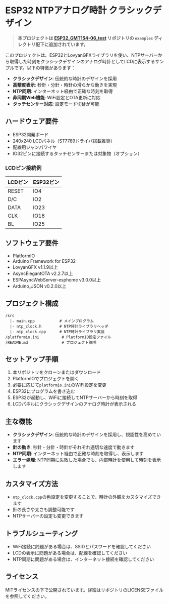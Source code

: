 # ESP32 NTPアナログ時計 クラシックデザイン

> **本プロジェクトは [ESP32_GMT154-06_test](https://github.com/tomorrow56/ESP32_GMT154-06_test) リポジトリの `examples` ディレクトリ配下に追加されています。**

このプロジェクトは、ESP32とLovyanGFXライブラリを使い、NTPサーバーから取得した時刻をクラシックデザインのアナログ時計としてLCDに表示するサンプルです。以下の特徴があります：

- **クラシックデザイン**: 伝統的な時計のデザインを採用
- **高精度表示**: 秒針・分針・時針の滑らかな動きを実現
- **NTP同期**: インターネット経由で正確な時刻を取得
- **非同期Web機能**: WiFi設定とOTA更新に対応
- **タッチセンサー対応**: 設定モード切替が可能

## ハードウェア要件
- ESP32開発ボード
- 240x240 LCDパネル（ST7789ドライバ搭載推奨）
- 配線用ジャンパワイヤ
- IO32ピンに接続するタッチセンサーまたは対象物（オプション）

### LCDピン接続例
| LCDピン | ESP32ピン |
|---------|-----------|
| RESET   | IO4       |
| D/C     | IO2       |
| DATA    | IO23      |
| CLK     | IO18      |
| BL      | IO25      |

## ソフトウェア要件
- PlatformIO
- Arduino Framework for ESP32
- LovyanGFX v1.1.9以上
- AsyncElegantOTA v2.2.7以上
- ESPAsyncWebServer-esphome v3.0.0以上
- Arduino_JSON v0.2.0以上

## プロジェクト構成

```
/src
  |- main.cpp           # メインプログラム
  |- ntp_clock.h        # NTP時計ライブラリヘッダ
  |- ntp_clock.cpp      # NTP時計ライブラリ実装
/platformio.ini          # PlatformIO設定ファイル
/README.md               # プロジェクト説明
```

## セットアップ手順
1. 本リポジトリをクローンまたはダウンロード
2. PlatformIOでプロジェクトを開く
3. 必要に応じて`platformio.ini`のWiFi設定を変更
4. ESP32にプログラムを書き込む
5. ESP32が起動し、WiFiに接続してNTPサーバーから時刻を取得
6. LCDパネルにクラシックデザインのアナログ時計が表示される

## 主な機能
- **クラシックデザイン**: 伝統的な時計のデザインを採用し、視認性を高めています
- **針の動き**: 秒針・分針・時針がそれぞれ適切な速度で動きます
- **NTP同期**: インターネット経由で正確な時刻を取得し、表示します
- **エラー処理**: NTP同期に失敗した場合でも、内部時計を使用して時刻を表示します

## カスタマイズ方法
- `ntp_clock.cpp`の色設定を変更することで、時計の外観をカスタマイズできます
- 針の長さや太さも調整可能です
- NTPサーバーの設定も変更できます

## トラブルシューティング
- WiFi接続に問題がある場合は、SSIDとパスワードを確認してください
- LCDの表示に問題がある場合は、配線を確認してください
- NTP同期に問題がある場合は、インターネット接続を確認してください

## ライセンス
MITライセンスの下で公開されています。詳細はリポジトリのLICENSEファイルを参照してください。
